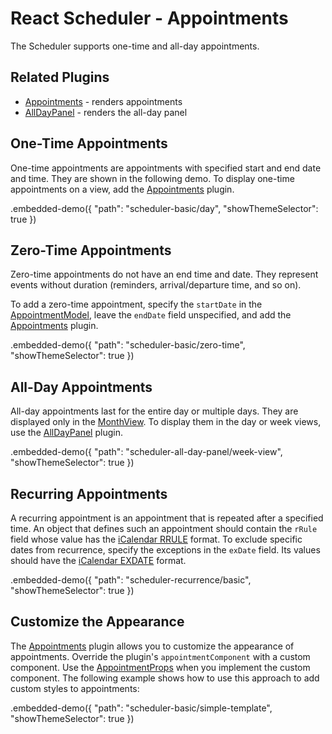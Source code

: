 # React Scheduler - Appointments

The Scheduler supports one-time and all-day appointments.

## Related Plugins

- [Appointments](../reference/appointments.md) - renders appointments
- [AllDayPanel](../reference/all-day-panel.md) - renders the all-day panel

## One-Time Appointments

One-time appointments are appointments with specified start and end date and time. They are shown in the following demo. To display one-time appointments on a view, add the [Appointments](../reference/appointments.md) plugin.

.embedded-demo({ "path": "scheduler-basic/day", "showThemeSelector": true })

## Zero-Time Appointments

Zero-time appointments do not have an end time and date. They represent events without duration (reminders, arrival/departure time, and so on).

To add a zero-time appointment, specify the `startDate` in the [AppointmentModel](../reference/scheduler.md#appointmentmodel), leave the `endDate` field unspecified, and add the [Appointments](../reference/appointments.md) plugin.

.embedded-demo({ "path": "scheduler-basic/zero-time", "showThemeSelector": true })

## All-Day Appointments

All-day appointments last for the entire day or multiple days. They are displayed only in the [MonthView](../reference/month-view.md). To display them in the day or week views, use the [AllDayPanel](../reference/all-day-panel.md) plugin.

.embedded-demo({ "path": "scheduler-all-day-panel/week-view", "showThemeSelector": true })

## Recurring Appointments

A recurring appointment is an appointment that is repeated after a specified time. An object that defines such an appointment should contain the `rRule` field whose value has the [iCalendar RRULE](https://tools.ietf.org/html/rfc5545#section-3.8.5.3) format. To exclude specific dates from recurrence, specify the exceptions in the `exDate` field. Its values should have the [iCalendar EXDATE](https://tools.ietf.org/html/rfc5545#section-3.8.5.1) format.

.embedded-demo({ "path": "scheduler-recurrence/basic", "showThemeSelector": true })

## Customize the Appearance

The [Appointments](../reference/appointments.md) plugin allows you to customize the appearance of appointments. Override the plugin's `appointmentComponent` with a custom component. Use the [AppointmentProps](../reference/appointments.md#appointmentsappointmentprops) when you implement the custom component. The following example shows how to use this approach to add custom styles to appointments:

.embedded-demo({ "path": "scheduler-basic/simple-template", "showThemeSelector": true })
